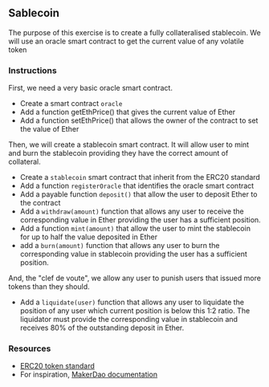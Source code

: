 ## Sablecoin

The purpose of this exercise is to create a fully collateralised stablecoin. We will use an oracle smart contract to get the current value of any volatile token

### Instructions
First, we need a very basic oracle smart contract.
- Create a smart contract `oracle`
- Add a function getEthPrice() that gives the current value of Ether
- Add a function setEthPrice() that allows the owner of the contract to set the value of Ether

Then, we will create a stablecoin smart contract. It will allow user to mint and burn the stablecoin providing they have the correct amount of collateral.
- Create a `stablecoin` smart contract that inherit from the ERC20 standard
- Add a function `registerOracle` that identifies the oracle smart contract
- Add a payable function `deposit()` that allow the user to deposit Ether to the contract
- Add a `withdraw(amount)` function that allows any user to receive the corresponding value in Ether providing the user has a sufficient position.
- Add a function `mint(amount)` that allow the user to mint the stablecoin for up to half the value deposited in Ether
- add a `burn(amount)` function that allows any user to burn the corresponding value in stablecoin providing the user has a sufficient position.

And, the "clef de voute", we allow any user to punish users that issued more tokens than they should.
- Add a `liquidate(user)` function that allows any user to liquidate the position of any user which current position is below this 1:2 ratio. The liquidator must provide the corresponding value in stablecoin and receives 80% of the outstanding deposit in Ether.


### Resources
- [ERC20 token standard](https://ethereum.org/en/developers/docs/standards/tokens/erc-20/)
- For inspiration, [MakerDao documentation](https://docs.makerdao.com/)